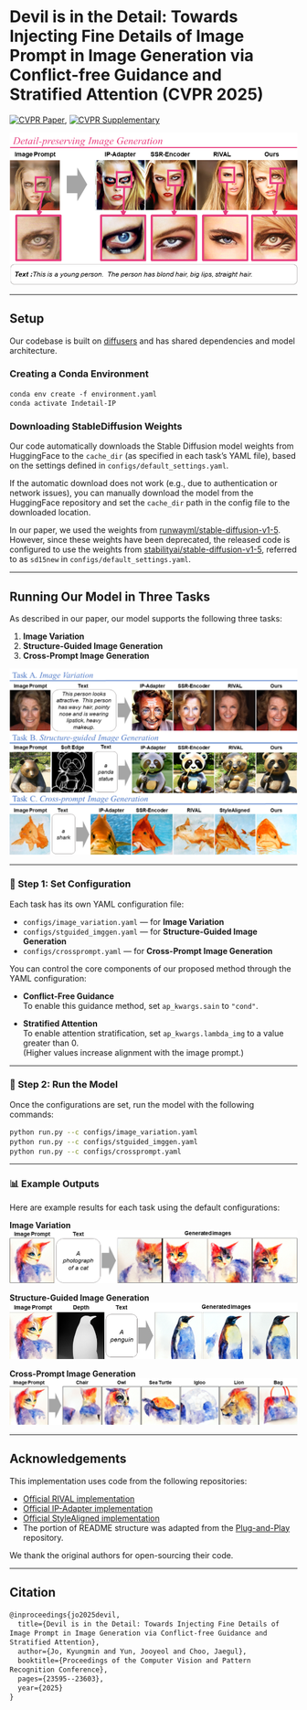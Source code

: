 # Devil is in the Detail: Towards Injecting Fine Details of Image Prompt in Image Generation via Conflict-free Guidance and Stratified Attention (CVPR 2025)

[![CVPR Paper](https://img.shields.io/badge/CVPR-Paper-blue.svg)](https://openaccess.thecvf.com/content/CVPR2025/papers/Jo_Devil_is_in_the_Detail_Towards_Injecting_Fine_Details_of_CVPR_2025_paper.pdf), [![CVPR Supplementary](https://img.shields.io/badge/CVPR-Supplementary-blue.svg)](https://openaccess.thecvf.com/content/CVPR2025/supplemental/Jo_Devil_is_in_CVPR_2025_supplemental.pdf)

![teaser](assets/teaser.png)


---

## Setup

Our codebase is built on [diffusers](https://github.com/huggingface/diffusers)
and has shared dependencies and model architecture.

### Creating a Conda Environment

```
conda env create -f environment.yaml
conda activate Indetail-IP
```

### Downloading StableDiffusion Weights
Our code automatically downloads the Stable Diffusion model weights from HuggingFace to the `cache_dir` (as specified in each task’s YAML file), based on the settings defined in `configs/default_settings.yaml`.

If the automatic download does not work (e.g., due to authentication or network issues), you can manually download the model from the HuggingFace repository and set the `cache_dir` path in the config file to the downloaded location.

In our paper, we used the weights from [runwayml/stable-diffusion-v1-5](https://huggingface.co/stable-diffusion-v1-5/stable-diffusion-v1-5).  
However, since these weights have been deprecated, the released code is configured to use the weights from [stabilityai/stable-diffusion-v1-5](https://huggingface.co/stable-diffusion-v1-5/stable-diffusion-v1-5), referred to as `sd15new` in `configs/default_settings.yaml`.

---

## Running Our Model in Three Tasks

As described in our paper, our model supports the following three tasks:

1. **Image Variation**
2. **Structure-Guided Image Generation**
3. **Cross-Prompt Image Generation**

![Three tasks](assets/three_tasks.png)

---

### 🔧 Step 1: Set Configuration

Each task has its own YAML configuration file:

- `configs/image_variation.yaml` — for **Image Variation**
- `configs/stguided_imggen.yaml` — for **Structure-Guided Image Generation**
- `configs/crossprompt.yaml` — for **Cross-Prompt Image Generation**

You can control the core components of our proposed method through the YAML configuration:

- **Conflict-Free Guidance**  
  To enable this guidance method, set `ap_kwargs.sain` to `"cond"`.

- **Stratified Attention**  
  To enable attention stratification, set `ap_kwargs.lambda_img` to a value greater than 0.  
  (Higher values increase alignment with the image prompt.)


---

### 🚀 Step 2: Run the Model

Once the configurations are set, run the model with the following commands:

```bash
python run.py --c configs/image_variation.yaml
python run.py --c configs/stguided_imggen.yaml
python run.py --c configs/crossprompt.yaml
```
---
### 📊 Example Outputs

Here are example results for each task using the default configurations:

**Image Variation**  
![Image Variation Result](assets/ImgVar.png)

**Structure-Guided Image Generation**  
![Structure-Guided Result](assets/StrGud.png)

**Cross-Prompt Image Generation**  
![Cross-Prompt Result](assets/CrossPrompt.png)


---
## Acknowledgements

This implementation uses code from the following repositories:

- [Official RIVAL implementation](https://github.com/dvlab-research/RIVAL)
- [Official IP-Adapter implementation](https://github.com/tencent-ailab/IP-Adapter)
- [Official StyleAligned implementation](https://github.com/google/style-aligned/)
- The portion of README structure was adapted from the [Plug-and-Play](https://github.com/MichalGeyer/plug-and-play) repository.

We thank the original authors for open-sourcing their code.

---

## Citation
```
@inproceedings{jo2025devil,
  title={Devil is in the Detail: Towards Injecting Fine Details of Image Prompt in Image Generation via Conflict-free Guidance and Stratified Attention},
  author={Jo, Kyungmin and Yun, Jooyeol and Choo, Jaegul},
  booktitle={Proceedings of the Computer Vision and Pattern Recognition Conference},
  pages={23595--23603},
  year={2025}
}
```